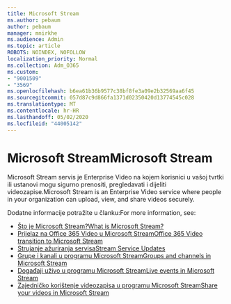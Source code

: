 ```yaml
---
title: Microsoft Stream
ms.author: pebaum
author: pebaum
manager: mnirkhe
ms.audience: Admin
ms.topic: article
ROBOTS: NOINDEX, NOFOLLOW
localization_priority: Normal
ms.collection: Adm_O365
ms.custom:
- "9001509"
- "3569"
ms.openlocfilehash: b6ea61b36b9577c38bf8fe3a09e2b32569aa6f45
ms.sourcegitcommit: 057d87c9d866fa1371d02350420d13774545c028
ms.translationtype: MT
ms.contentlocale: hr-HR
ms.lasthandoff: 05/02/2020
ms.locfileid: "44005142"
---
```

# <a name="microsoft-stream"></a><span data-ttu-id="72870-102">Microsoft Stream</span><span class="sxs-lookup"><span data-stu-id="72870-102">Microsoft Stream</span></span>

<span data-ttu-id="72870-103">Microsoft Stream servis je Enterprise Video na kojem korisnici u vašoj tvrtki ili ustanovi mogu sigurno prenositi, pregledavati i dijeliti videozapise.</span><span class="sxs-lookup"><span data-stu-id="72870-103">Microsoft Stream is an Enterprise Video service where people in your organization can upload, view, and share videos securely.</span></span> 

<span data-ttu-id="72870-104">Dodatne informacije potražite u članku:</span><span class="sxs-lookup"><span data-stu-id="72870-104">For more information, see:</span></span>

- [<span data-ttu-id="72870-105">Što je Microsoft Stream?</span><span class="sxs-lookup"><span data-stu-id="72870-105">What is Microsoft Stream?</span></span>](https://docs.microsoft.com/stream/overview)
- [<span data-ttu-id="72870-106">Prijelaz na Office 365 Video u Microsoft Stream</span><span class="sxs-lookup"><span data-stu-id="72870-106">Office 365 Video transition to Microsoft Stream</span></span>](https://docs.microsoft.com/stream/migrate-from-office-365)
- [<span data-ttu-id="72870-107">Strujanje ažuriranja servisa</span><span class="sxs-lookup"><span data-stu-id="72870-107">Stream Service Updates</span></span>](https://techcommunity.microsoft.com/t5/microsoft-stream-service-updates/bd-p/StreamAnnouncements)
- [<span data-ttu-id="72870-108">Grupe i kanali u programu Microsoft Stream</span><span class="sxs-lookup"><span data-stu-id="72870-108">Groups and channels in Microsoft Stream</span></span>](https://docs.microsoft.com/stream/groups-channels-organization)
- [<span data-ttu-id="72870-109">Događaji uživo u programu Microsoft Stream</span><span class="sxs-lookup"><span data-stu-id="72870-109">Live events in Microsoft Stream</span></span>](https://docs.microsoft.com/stream/live-event-overview)
- [<span data-ttu-id="72870-110">Zajedničko korištenje videozapisa u programu Microsoft Stream</span><span class="sxs-lookup"><span data-stu-id="72870-110">Share your videos in Microsoft Stream</span></span>](https://docs.microsoft.com/stream/portal-share-video)
